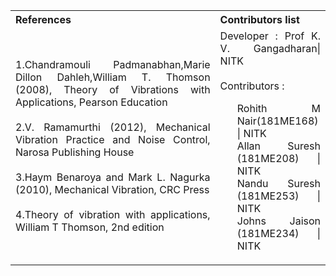 <table style="text-align:justify;">
  <tr style="background-color:transparent;">
    <th style="width:65%;">References</th>
    <th style="width:35%;">Contributors list</th>
  </tr>
  <tr style="background-color:transparent;">
    <td style="width:65%;">1.Chandramouli Padmanabhan,Marie Dillon Dahleh,William T. Thomson (2008), Theory of Vibrations with Applications, Pearson Education<br><br>
2.V. Ramamurthi (2012), Mechanical Vibration Practice and Noise Control, Narosa Publishing House<br><br>
3.Haym Benaroya and Mark L. Nagurka (2010), Mechanical Vibration, CRC Press<br><br>
4.Theory of vibration with applications, William T Thomson, 2nd edition</td>
    <td style="width:35%;">Developer : Prof K. V. Gangadharan| NITK<br><br>
    Contributors :
    <ul style="list-style-type: none;">
    <li>Rohith M Nair(181ME168) | NITK</li>
    <li>Allan Suresh (181ME208) | NITK</li>
    <li>Nandu Suresh (181ME253) | NITK</li>
    <li>Johns Jaison (181ME234) | NITK</li>
    </ul></td>
  </tr>
</table>